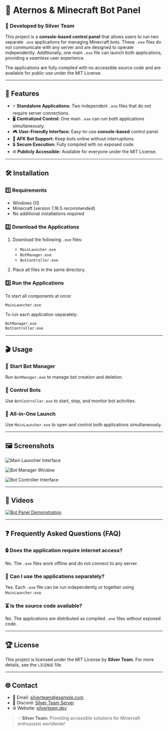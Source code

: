 # 🌟 Aternos & Minecraft Bot Panel

### 🚀 **Developed by Silver Team**

This project is a **console-based control panel** that allows users to run two separate `.exe` applications for managing Minecraft bots. These `.exe` files do not communicate with any server and are designed to operate independently. Additionally, one main `.exe` file can launch both applications, providing a seamless user experience.

The applications are fully compiled with no accessible source code and are available for public use under the MIT License.

---

## 📂 Features

- ⚡ **Standalone Applications:** Two independent `.exe` files that do not require server connections.
- 🖥️ **Centralized Control:** One main `.exe` can run both applications simultaneously.
- 🎮 **User-Friendly Interface:** Easy-to-use **console-based** control panel.
- 🤖 **AFK Bot Support:** Keep bots online without interruptions.
- 🔒 **Secure Execution:** Fully compiled with no exposed code.
- 🌐 **Publicly Accessible:** Available for everyone under the MIT License.

---

## 🛠️ Installation

### 1️⃣ **Requirements**

- Windows OS
- Minecraft (version 1.16.5 recommended)
- No additional installations required

### 2️⃣ **Download the Applications**

1. Download the following `.exe` files:
   - `MainLauncher.exe`
   - `BotManager.exe`
   - `BotController.exe`

2. Place all files in the same directory.

### 3️⃣ **Run the Applications**

To start all components at once:
```bash
MainLauncher.exe
```

To run each application separately:
```bash
BotManager.exe
BotController.exe
```

---

## 🎬 Usage

### 🔑 **Start Bot Manager**
Run `BotManager.exe` to manage bot creation and deletion.

### 🔌 **Control Bots**
Use `BotController.exe` to start, stop, and monitor bot activities.

### 💾 **All-in-One Launch**
Use `MainLauncher.exe` to open and control both applications simultaneously.

---

## 🖼️ Screenshots

![Main Launcher Interface](assets/main-launcher.png)

![Bot Manager Window](assets/bot-manager.png)

![Bot Controller Interface](assets/bot-controller.png)

---

## 🎥 Videos

[![Bot Panel Demonstration](https://img.youtube.com/vi/VIDEO_ID/0.jpg)](https://www.youtube.com/watch?v=VIDEO_ID "Bot Panel Demonstration")

---

## ❓ Frequently Asked Questions (FAQ)

### 🔒 **Does the application require internet access?**
No. The `.exe` files work offline and do not connect to any server.

### 🏃 **Can I use the applications separately?**
Yes. Each `.exe` file can be run independently or together using `MainLauncher.exe`.

### ⏳ **Is the source code available?**
No. The applications are distributed as compiled `.exe` files without exposed code.

---

## 🏆 License

This project is licensed under the MIT License by **Silver Team**. For more details, see the `LICENSE` file.

---

## 🌐 Contact

- 📧 Email: silverteam@example.com
- 💬 Discord: [Silver Team Server](https://discord.gg/silverteam)
- 🌐 Website: [silverteam.dev](https://silverteam.dev)

> 💡 **Silver Team:** Providing accessible solutions for Minecraft enthusiasts worldwide!

